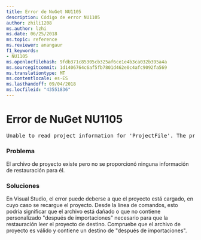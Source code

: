 ```yaml
---
title: Error de NuGet NU1105
description: Código de error NU1105
author: zhili1208
ms.author: lzhi
ms.date: 06/25/2018
ms.topic: reference
ms.reviewer: anangaur
f1_keywords:
- NU1105
ms.openlocfilehash: 9fdb371c85305cb325af6ce1e4b3ca032b395a4a
ms.sourcegitcommit: 1d1406764c6af5fb7801d462e0c4afc9092fa569
ms.translationtype: MT
ms.contentlocale: es-ES
ms.lasthandoff: 09/04/2018
ms.locfileid: "43551836"
---
```

# <a name="nuget-error-nu1105"></a>Error de NuGet NU1105

<pre>Unable to read project information for 'ProjectFile'. The project file may be invalid or missing targets required for restore.</pre>

### <a name="issue"></a>Problema
El archivo de proyecto existe pero no se proporcionó ninguna información de restauración para él.

### <a name="solution"></a>Soluciones
En Visual Studio, el error puede deberse a que el proyecto está cargado, en cuyo caso se recargue el proyecto. Desde la línea de comandos, esto podría significar que el archivo está dañado o que no contiene personalizado "después de importaciones" necesario para que la restauración leer el proyecto de destino. Compruebe que el archivo de proyecto es válido y contiene un destino de "después de importaciones".